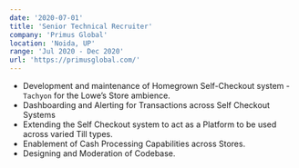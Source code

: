 ```yaml
---
date: '2020-07-01'
title: 'Senior Technical Recruiter'
company: 'Primus Global'
location: 'Noida, UP'
range: 'Jul 2020 - Dec 2020'
url: 'https://primusglobal.com/'
---
```


- Development and maintenance of Homegrown Self-Checkout system - `Tachyon` for the Lowe’s Store ambience.
- Dashboarding and Alerting for Transactions across Self Checkout Systems
- Extending the Self Checkout system to act as a Platform to be used across varied Till types.
- Enablement of Cash Processing Capabilities across Stores.
- Designing and Moderation of Codebase.
